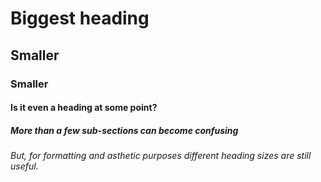 # Biggest heading
## Smaller
### Smaller
#### Is it even a heading at some point?
##### More than a few sub-sections can become confusing
###### But, for formatting and asthetic purposes different heading sizes are still useful.
